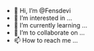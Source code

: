 - 👋 Hi, I’m @Fensdevi
- 👀 I’m interested in ...
- 🌱 I’m currently learning ...
- 💞️ I’m  to collaborate on ...
- 📫 How to reach me ...

<!---
Fensdevi/Fensdevi is a ✨ special ✨ repository because its `README.md` this appears on your GitHub profile.
You can click the Preview link to take a at your changes.
--->
